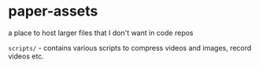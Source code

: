 # paper-assets
a place to host larger files that I don't want in code repos


`scripts/` - contains various scripts to compress videos and images, record videos etc.